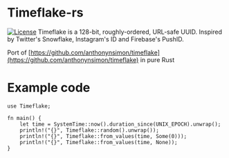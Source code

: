 <!--
SPDX-FileCopyrightText: 2022 perillamint

SPDX-License-Identifier: CC0-1.0
-->

# Timeflake-rs
[![License](https://img.shields.io/github/license/perillamint/timeflake-rs)](https://github.com/perillamint/timeflake-rs/blob/master/LICENSES/MIT.txt)
Timeflake is a 128-bit, roughly-ordered, URL-safe UUID. Inspired by Twitter's Snowflake, Instagram's ID and Firebase's PushID.

Port of [https://github.com/anthonynsimon/timeflake](https://github.com/anthonynsimon/timeflake) in pure Rust

# Example code
```
use Timeflake;

fn main() {
    let time = SystemTime::now().duration_since(UNIX_EPOCH).unwrap();
    println!("{}", Timeflake::random().unwrap());
    println!("{}", Timeflake::from_values(time, Some(0)));
    println!("{}", Timeflake::from_values(time, None));
}
```